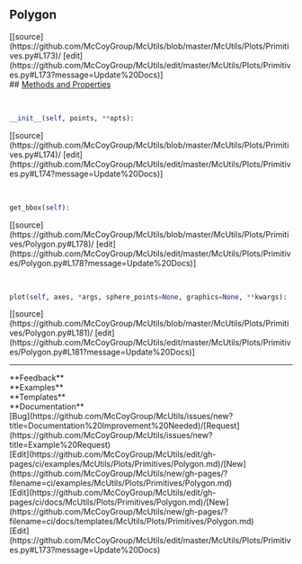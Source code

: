 ## <a id="McUtils.Plots.Primitives.Polygon">Polygon</a> 

<div class="docs-source-link" markdown="1">
[[source](https://github.com/McCoyGroup/McUtils/blob/master/McUtils/Plots/Primitives.py#L173)/
[edit](https://github.com/McCoyGroup/McUtils/edit/master/McUtils/Plots/Primitives.py#L173?message=Update%20Docs)]
</div>









<div class="collapsible-section">
 <div class="collapsible-section collapsible-section-header" markdown="1">
## <a class="collapse-link" data-toggle="collapse" href="#methods" markdown="1"> Methods and Properties</a> <a class="float-right" data-toggle="collapse" href="#methods"><i class="fa fa-chevron-down"></i></a>
 </div>
 <div class="collapsible-section collapsible-section-body collapse show" id="methods" markdown="1">
 
<a id="McUtils.Plots.Primitives.Polygon.__init__" class="docs-object-method">&nbsp;</a> 
```python
__init__(self, points, **opts): 
```
<div class="docs-source-link" markdown="1">
[[source](https://github.com/McCoyGroup/McUtils/blob/master/McUtils/Plots/Primitives.py#L174)/
[edit](https://github.com/McCoyGroup/McUtils/edit/master/McUtils/Plots/Primitives.py#L174?message=Update%20Docs)]
</div>


<a id="McUtils.Plots.Primitives.Polygon.get_bbox" class="docs-object-method">&nbsp;</a> 
```python
get_bbox(self): 
```
<div class="docs-source-link" markdown="1">
[[source](https://github.com/McCoyGroup/McUtils/blob/master/McUtils/Plots/Primitives/Polygon.py#L178)/
[edit](https://github.com/McCoyGroup/McUtils/edit/master/McUtils/Plots/Primitives/Polygon.py#L178?message=Update%20Docs)]
</div>


<a id="McUtils.Plots.Primitives.Polygon.plot" class="docs-object-method">&nbsp;</a> 
```python
plot(self, axes, *args, sphere_points=None, graphics=None, **kwargs): 
```
<div class="docs-source-link" markdown="1">
[[source](https://github.com/McCoyGroup/McUtils/blob/master/McUtils/Plots/Primitives/Polygon.py#L181)/
[edit](https://github.com/McCoyGroup/McUtils/edit/master/McUtils/Plots/Primitives/Polygon.py#L181?message=Update%20Docs)]
</div>
 </div>
</div>












---


<div markdown="1" class="text-secondary">
<div class="container">
  <div class="row">
   <div class="col" markdown="1">
**Feedback**   
</div>
   <div class="col" markdown="1">
**Examples**   
</div>
   <div class="col" markdown="1">
**Templates**   
</div>
   <div class="col" markdown="1">
**Documentation**   
</div>
   <div class="col" markdown="1">
   
</div>
   <div class="col" markdown="1">
   
</div>
   <div class="col" markdown="1">
   
</div>
</div>
  <div class="row">
   <div class="col" markdown="1">
[Bug](https://github.com/McCoyGroup/McUtils/issues/new?title=Documentation%20Improvement%20Needed)/[Request](https://github.com/McCoyGroup/McUtils/issues/new?title=Example%20Request)   
</div>
   <div class="col" markdown="1">
[Edit](https://github.com/McCoyGroup/McUtils/edit/gh-pages/ci/examples/McUtils/Plots/Primitives/Polygon.md)/[New](https://github.com/McCoyGroup/McUtils/new/gh-pages/?filename=ci/examples/McUtils/Plots/Primitives/Polygon.md)   
</div>
   <div class="col" markdown="1">
[Edit](https://github.com/McCoyGroup/McUtils/edit/gh-pages/ci/docs/McUtils/Plots/Primitives/Polygon.md)/[New](https://github.com/McCoyGroup/McUtils/new/gh-pages/?filename=ci/docs/templates/McUtils/Plots/Primitives/Polygon.md)   
</div>
   <div class="col" markdown="1">
[Edit](https://github.com/McCoyGroup/McUtils/edit/master/McUtils/Plots/Primitives.py#L173?message=Update%20Docs)   
</div>
   <div class="col" markdown="1">
   
</div>
   <div class="col" markdown="1">
   
</div>
   <div class="col" markdown="1">
   
</div>
</div>
</div>
</div>